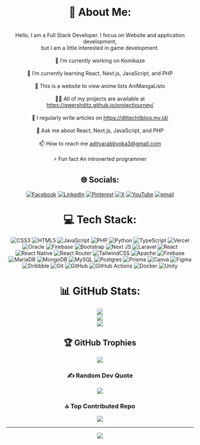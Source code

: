 <div align="center">

# 💫 About Me:

<br>Hello, I am a Full Stack Developer. I focus on Website and application development, <br>but I am a little interested in game development.<br><br>🔭 I’m currently working on Komikaze<br><br>🌱 I’m currently learning React, Next.js, JavaScript, and PHP<br><br>👯 This is a website to view anime lists AniMangaListo<br><br>👨‍💻 All of my projects are available at https://qwershditz.github.io/projectjourney/<br><br>📝 I regularly write articles on https://dittechitblog.my.id/<br><br>💬 Ask me about React, Next.js, JavaScript, and PHP<br><br>📫 How to reach me adityarabbyoka3@gmail.com<br><br>⚡ Fun fact An introverted programmer

## 🌐 Socials:

[![Facebook](https://img.shields.io/badge/Facebook-%231877F2.svg?logo=Facebook&logoColor=white)](https://facebook.com/aditya.kurniwan.12) [![LinkedIn](https://img.shields.io/badge/LinkedIn-%230077B5.svg?logo=linkedin&logoColor=white)](https://linkedin.com/in/aditya-kurniawan-20815934a/) [![Pinterest](https://img.shields.io/badge/Pinterest-%23E60023.svg?logo=Pinterest&logoColor=white)](https://pinterest.com/adityarabbyoka3/) [![X](https://img.shields.io/badge/X-black.svg?logo=X&logoColor=white)](https://x.com/ShDitzz) [![YouTube](https://img.shields.io/badge/YouTube-%23FF0000.svg?logo=YouTube&logoColor=white)](https://youtube.com/@Shioren) [![email](https://img.shields.io/badge/Email-D14836?logo=gmail&logoColor=white)](mailto:adityarabbyoka3@gmail.com)

# 💻 Tech Stack:

![CSS3](https://img.shields.io/badge/css3-%231572B6.svg?style=for-the-badge&logo=css3&logoColor=white) ![HTML5](https://img.shields.io/badge/html5-%23E34F26.svg?style=for-the-badge&logo=html5&logoColor=white) ![JavaScript](https://img.shields.io/badge/javascript-%23323330.svg?style=for-the-badge&logo=javascript&logoColor=%23F7DF1E) ![PHP](https://img.shields.io/badge/php-%23777BB4.svg?style=for-the-badge&logo=php&logoColor=white) ![Python](https://img.shields.io/badge/python-3670A0?style=for-the-badge&logo=python&logoColor=ffdd54) ![TypeScript](https://img.shields.io/badge/typescript-%23007ACC.svg?style=for-the-badge&logo=typescript&logoColor=white) ![Vercel](https://img.shields.io/badge/vercel-%23000000.svg?style=for-the-badge&logo=vercel&logoColor=white) ![Oracle](https://img.shields.io/badge/Oracle-F80000?style=for-the-badge&logo=oracle&logoColor=white) ![Firebase](https://img.shields.io/badge/firebase-%23039BE5.svg?style=for-the-badge&logo=firebase) ![Bootstrap](https://img.shields.io/badge/bootstrap-%238511FA.svg?style=for-the-badge&logo=bootstrap&logoColor=white) ![Next JS](https://img.shields.io/badge/Next-black?style=for-the-badge&logo=next.js&logoColor=white) ![Laravel](https://img.shields.io/badge/laravel-%23FF2D20.svg?style=for-the-badge&logo=laravel&logoColor=white) ![React](https://img.shields.io/badge/react-%2320232a.svg?style=for-the-badge&logo=react&logoColor=%2361DAFB) ![React Native](https://img.shields.io/badge/react_native-%2320232a.svg?style=for-the-badge&logo=react&logoColor=%2361DAFB) ![React Router](https://img.shields.io/badge/React_Router-CA4245?style=for-the-badge&logo=react-router&logoColor=white) ![TailwindCSS](https://img.shields.io/badge/tailwindcss-%2338B2AC.svg?style=for-the-badge&logo=tailwind-css&logoColor=white) ![Apache](https://img.shields.io/badge/apache-%23D42029.svg?style=for-the-badge&logo=apache&logoColor=white) ![Firebase](https://img.shields.io/badge/firebase-a08021?style=for-the-badge&logo=firebase&logoColor=ffcd34) ![MariaDB](https://img.shields.io/badge/MariaDB-003545?style=for-the-badge&logo=mariadb&logoColor=white) ![MongoDB](https://img.shields.io/badge/MongoDB-%234ea94b.svg?style=for-the-badge&logo=mongodb&logoColor=white) ![MySQL](https://img.shields.io/badge/mysql-4479A1.svg?style=for-the-badge&logo=mysql&logoColor=white) ![Postgres](https://img.shields.io/badge/postgres-%23316192.svg?style=for-the-badge&logo=postgresql&logoColor=white) ![Prisma](https://img.shields.io/badge/Prisma-3982CE?style=for-the-badge&logo=Prisma&logoColor=white) ![Canva](https://img.shields.io/badge/Canva-%2300C4CC.svg?style=for-the-badge&logo=Canva&logoColor=white) ![Figma](https://img.shields.io/badge/figma-%23F24E1E.svg?style=for-the-badge&logo=figma&logoColor=white) ![Dribbble](https://img.shields.io/badge/Dribbble-EA4C89?style=for-the-badge&logo=dribbble&logoColor=white) ![Git](https://img.shields.io/badge/git-%23F05033.svg?style=for-the-badge&logo=git&logoColor=white) ![GitHub](https://img.shields.io/badge/github-%23121011.svg?style=for-the-badge&logo=github&logoColor=white) ![GitHub Actions](https://img.shields.io/badge/github%20actions-%232671E5.svg?style=for-the-badge&logo=githubactions&logoColor=white) ![Docker](https://img.shields.io/badge/docker-%230db7ed.svg?style=for-the-badge&logo=docker&logoColor=white) ![Unity](https://img.shields.io/badge/unity-%23000000.svg?style=for-the-badge&logo=unity&logoColor=white)

# 📊 GitHub Stats:

![](https://github-readme-stats.vercel.app/api?username=qwershditz&theme=nightowl&hide_border=false&include_all_commits=true&count_private=false)<br/>
![](https://nirzak-streak-stats.vercel.app/?user=qwershditz&theme=nightowl&hide_border=false)<br/>
![](https://github-readme-stats.vercel.app/api/top-langs/?username=qwershditz&theme=nightowl&hide_border=false&include_all_commits=true&count_private=false&layout=compact)

## 🏆 GitHub Trophies

![](https://github-profile-trophy.vercel.app/?username=qwershditz&theme=tokyonight&no-frame=false&no-bg=false&margin-w=4)

### ✍️ Random Dev Quote

![](https://quotes-github-readme.vercel.app/api?type=horizontal&theme=tokyonight)

### 🔝 Top Contributed Repo

![](https://github-contributor-stats.vercel.app/api?username=qwershditz&limit=5&theme=tokyonight&combine_all_yearly_contributions=true)

---

[![](https://visitcount.itsvg.in/api?id=qwershditz&icon=0&color=6)](https://visitcount.itsvg.in)

<!-- Proudly created with GPRM ( https://gprm.itsvg.in ) -->
</div>
